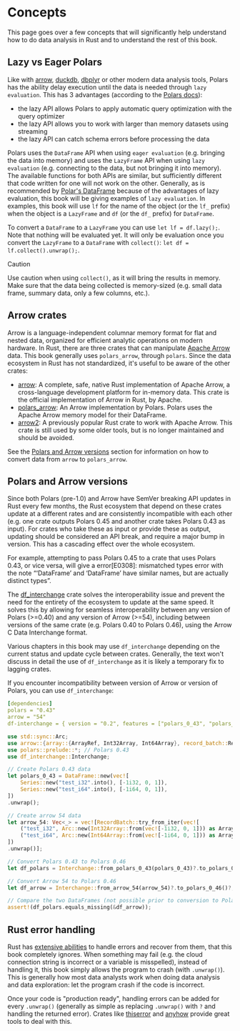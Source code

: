 # Concepts

This page goes over a few concepts that will significantly help understand how to do data analysis in Rust and to understand the rest of this book.

## Lazy vs Eager Polars

Like with [arrow](https://arrow.apache.org/), [duckdb](https://duckdb.org/), [dbplyr](https://dbplyr.tidyverse.org/) or other modern data analysis tools, Polars has the ability delay execution until the data is needed through `lazy evaluation`. This has 3 advantages (according to the [Polars docs](https://docs.pola.rs/user-guide/lazy/using/)):

* the lazy API allows Polars to apply automatic query optimization with the query optimizer
* the lazy API allows you to work with larger than memory datasets using streaming
* the lazy API can catch schema errors before processing the data

Polars uses the `DataFrame` API when using `eager evaluation` (e.g. bringing the data into memory) and uses the `LazyFrame` API when using `lazy evaluation` (e.g. connecting to the data, but not bringing it into memory). The available functions for both APIs are similar, but sufficiently different that code written for one will not work on the other. Generally, as is recommended by [Polar's DataFrame](https://docs.rs/polars/latest/polars/) because of the advantages of lazy evaluation, this book will be giving examples of `lazy evaluation`. In examples, this book will use `lf` for the name of the object (or the `lf_` prefix) when the object is a `LazyFrame` and `df` (or the `df_` prefix) for `DataFrame`.

To convert a `DataFrame` to a `LazyFrame` you can use `let lf = df.lazy();`. Note that nothing will be evaluated yet. It will only be evaluation once you convert the `LazyFrame` to a `DataFrame` with `collect()`: `let df = lf.collect().unwrap();`.

> [!CAUTION]
> Use caution when using `collect()`, as it will bring the results in memory. Make sure that the data being collected is memory-sized (e.g. small data frame, summary data, only a few columns, etc.).

## Arrow crates

Arrow is a language-independent columnar memory format for flat and nested data, organized for efficient analytic operations on modern hardware. In Rust, there are three crates that can manipulate [Apache Arrow](https://arrow.apache.org/) data. This book generally uses `polars_arrow`, through `polars`. Since the data ecosystem in Rust has not standardized, it's useful to be aware of the other crates: 

* [arrow](https://docs.rs/arrow/latest/arrow/): A complete, safe, native Rust implementation of Apache Arrow, a cross-language development platform for in-memory data. This crate is the official implementation of Arrow in Rust, by Apache.
* [polars_arrow](https://docs.rs/polars-arrow/latest/polars_arrow/): An Arrow implementation by Polars. Polars uses the Apache Arrow memory model for their DataFrame.
* [arrow2](https://docs.rs/arrow2/latest/arrow2/): A previously popular Rust crate to work with Apache Arrow. This crate is still used by some older tools, but is no longer maintained and should be avoided.

See the [Polars and Arrow versions](#polars-and-arrow-versions) section for information on how to convert data from `arrow` to `polars_arrow`.

## Polars and Arrow versions

Since both Polars (pre-1.0) and Arrow have SemVer breaking API updates in Rust every few months, the Rust ecosystem that depend on these crates update at a different rates and are consistently incompatible with each other (e.g. one crate outputs Polars 0.45 and another crate takes Polars 0.43 as input). For crates who take these as input or provide these as output, updating should be considered an API break, and require a major bump in version. This has a cascading effect over the whole ecosystem.

For example, attempting to pass Polars 0.45 to a crate that uses Polars 0.43, or vice versa, will give a error[E0308]: mismatched types error with the note “‘DataFrame’ and ‘DataFrame’ have similar names, but are actually distinct types”.

The [df_interchange](https://docs.rs/df-interchange/latest/df_interchange/) crate solves the interoperability issue and prevent the need for the entirety of the ecosystem to update at the same speed. It solves this by allowing for seamless interoperability between any version of Polars (>=0.40) and any version of Arrow (>=54), including between versions of the same crate (e.g. Polars 0.40 to Polars 0.46), using the Arrow C Data Interchange format.

Various chapters in this book may use `df_interchange` depending on the current status and update cycle between crates. Generally, the text won't discuss in detail the use of `df_interchange` as it is likely a temporary fix to lagging crates.

If you encounter incompatibility between version of Arrow or version of Polars, you can use `df_interchange`:

```yaml
[dependencies]
polars = "0.43"
arrow = "54"
df-interchange = { version = "0.2", features = ["polars_0_43", "polars_0_46", "arrow_54"] }
```

```Rust
use std::sync::Arc;
use arrow::{array::{ArrayRef, Int32Array, Int64Array}, record_batch::RecordBatch}; // Arrow 54
use polars::prelude::*; // Polars 0.43
use df_interchange::Interchange;

// Create Polars 0.43 data
let polars_0_43 = DataFrame::new(vec![
    Series::new("test_i32".into(), [-1i32, 0, 1]),
    Series::new("test_i64".into(), [-1i64, 0, 1]),
])
.unwrap();

// Create arrow 54 data
let arrow_54: Vec<_> = vec![RecordBatch::try_from_iter(vec![
    ("test_i32", Arc::new(Int32Array::from(vec![-1i32, 0, 1])) as ArrayRef),
    ("test_i64", Arc::new(Int64Array::from(vec![-1i64, 0, 1])) as ArrayRef),
])
.unwrap()];

// Convert Polars 0.43 to Polars 0.46
let df_polars = Interchange::from_polars_0_43(polars_0_43)?.to_polars_0_46()?;

// Convert Arrow 54 to Polars 0.46
let df_arrow = Interchange::from_arrow_54(arrow_54)?.to_polars_0_46()?;

// Compare the two DataFrames (not possible prior to conversion to Polars 0.46)
assert!(df_polars.equals_missing(&df_arrow));
```

## Rust error handling

Rust has [extensive abilities](https://doc.rust-lang.org/book/ch09-00-error-handling.html) to handle errors and recover from them, that this book completely ignores. When something may fail (e.g. the cloud connection string is incorrect or a variable is misspelled), instead of handling it, this book simply allows the program to crash (with `.unwrap()`). This is generally how most data analysts work when doing data analysis and data exploration: let the program crash if the code is incorrect. 

Once your code is "production ready", handling errors can be added for every `.unwrap()` (generally as simple as replacing `.unwrap()` with `?` and handling the returned error). Crates like [thiserror](https://docs.rs/thiserror/latest/thiserror/) and [anyhow](https://docs.rs/anyhow/latest/anyhow/) provide great tools to deal with this.